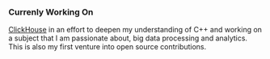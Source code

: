 ### Currenly Working On

[ClickHouse](https://clickhouse.com) in an effort to deepen my understanding of C++ and working on a subject that I am passionate about, big data processing and analytics. This is also my first venture into open source contributions.

<!--
**gautham18113/gautham18113** is a ✨ _special_ ✨ repository because its `README.md` (this file) appears on your GitHub profile.

Here are some ideas to get you started:

- 🔭 I’m currently working on ...
- 🌱 I’m currently learning ...
- 👯 I’m looking to collaborate on ...
- 🤔 I’m looking for help with ...
- 💬 Ask me about ...
- 📫 How to reach me: ...
- 😄 Pronouns: ...
- ⚡ Fun fact: ...
-->
